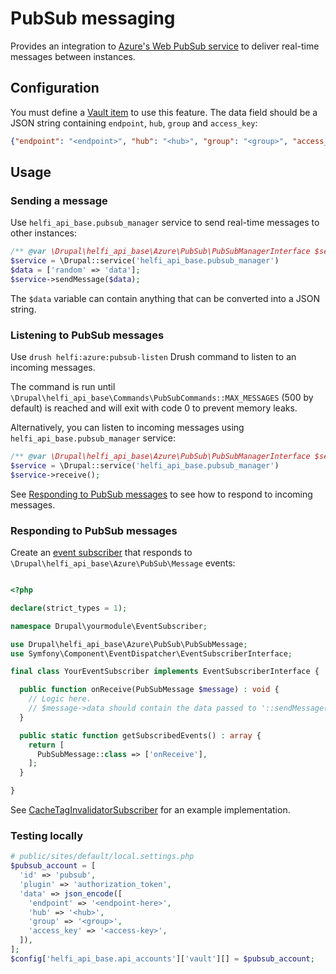 # PubSub messaging

Provides an integration to [Azure's Web PubSub service](https://azure.microsoft.com/en-us/products/web-pubsub) to deliver real-time messages between instances.

## Configuration

You must define a [Vault item](/documentation/api-accounts.md#managing-external-api-credentials) to use this feature. The data field should be a JSON string containing `endpoint`, `hub`, `group` and `access_key`:

```json
{"endpoint": "<endpoint>", "hub": "<hub>", "group": "<group>", "access_key": "<access-key>"}
```

## Usage

### Sending a message

Use `helfi_api_base.pubsub_manager` service to send real-time messages to other instances:

```php
/** @var \Drupal\helfi_api_base\Azure\PubSub\PubSubManagerInterface $service */
$service = \Drupal::service('helfi_api_base.pubsub_manager')
$data = ['random' => 'data'];
$service->sendMessage($data);
```

The `$data` variable can contain anything that can be converted into a JSON string.

### Listening to PubSub messages

Use `drush helfi:azure:pubsub-listen` Drush command to listen to an incoming messages.

The command is run until `\Drupal\helfi_api_base\Commands\PubSubCommands::MAX_MESSAGES` (500 by default) is reached and will exit with code 0 to prevent memory leaks.

Alternatively, you can listen to incoming messages using `helfi_api_base.pubsub_manager` service:

```php
/** @var \Drupal\helfi_api_base\Azure\PubSub\PubSubManagerInterface $service */
$service = \Drupal::service('helfi_api_base.pubsub_manager')
$service->receive();
```

See [Responding to PubSub messages](#responding-to-pubsub-messages) to see how to respond to incoming messages.

### Responding to PubSub messages

Create an [event subscriber](https://www.drupal.org/docs/develop/creating-modules/subscribe-to-and-dispatch-events#s-drupal-8-events) that responds to `\Drupal\helfi_api_base\Azure\PubSub\Message` events:
```php

<?php

declare(strict_types = 1);

namespace Drupal\yourmodule\EventSubscriber;

use Drupal\helfi_api_base\Azure\PubSub\PubSubMessage;
use Symfony\Component\EventDispatcher\EventSubscriberInterface;

final class YourEventSubscriber implements EventSubscriberInterface {

  public function onReceive(PubSubMessage $message) : void {
    // Logic here.
    // $message->data should contain the data passed to '::sendMessage()'.
  }

  public static function getSubscribedEvents() : array {
    return [
      PubSubMessage::class => ['onReceive'],
    ];
  }

}
```

See [CacheTagInvalidatorSubscriber](/src/EventSubscriber/CacheTagInvalidatorSubscriber.php) for an example implementation.

### Testing locally

```php
# public/sites/default/local.settings.php
$pubsub_account = [
  'id' => 'pubsub',
  'plugin' => 'authorization_token',
  'data' => json_encode([
    'endpoint' => '<endpoint-here>',
    'hub' => '<hub>',
    'group' => '<group>',
    'access_key' => '<access-key>',
  ]),
];
$config['helfi_api_base.api_accounts']['vault'][] = $pubsub_account;
```
